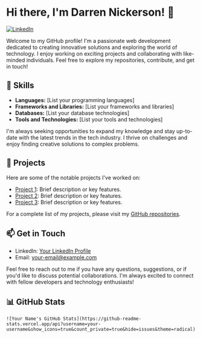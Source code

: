 # Hi there, I'm Darren Nickerson! 👋

[![LinkedIn](https://img.shields.io/badge/LinkedIn-Connect-blue)](https://www.linkedin.com/in/darren-nickerson-dev)

Welcome to my GitHub profile! I'm a passionate web development dedicated to creating innovative solutions and exploring the world of technology. I enjoy working on exciting projects and collaborating with like-minded individuals. Feel free to explore my repositories, contribute, and get in touch!

## 🔧 Skills

- **Languages:** [List your programming languages]
- **Frameworks and Libraries:** [List your frameworks and libraries]
- **Databases:** [List your database technologies]
- **Tools and Technologies:** [List your tools and technologies]

I'm always seeking opportunities to expand my knowledge and stay up-to-date with the latest trends in the tech industry. I thrive on challenges and enjoy finding creative solutions to complex problems.

## 💼 Projects

Here are some of the notable projects I've worked on:

- [Project 1](link-to-project-1): Brief description or key features.
- [Project 2](link-to-project-2): Brief description or key features.
- [Project 3](link-to-project-3): Brief description or key features.

For a complete list of my projects, please visit my [GitHub repositories](https://github.com/darren-nickerson).



## 📫 Get in Touch

- LinkedIn: [Your LinkedIn Profile](https://www.linkedin.com/in/darren-nickerson-dev)
- Email: [your-email@example.com](mailto:darren.nickerson.io)

Feel free to reach out to me if you have any questions, suggestions, or if you'd like to discuss potential collaborations. I'm always excited to connect with fellow developers and technology enthusiasts!

## 📊 GitHub Stats

```plaintext
![Your Name's GitHub Stats](https://github-readme-stats.vercel.app/api?username=your-username&show_icons=true&count_private=true&hide=issues&theme=radical)
